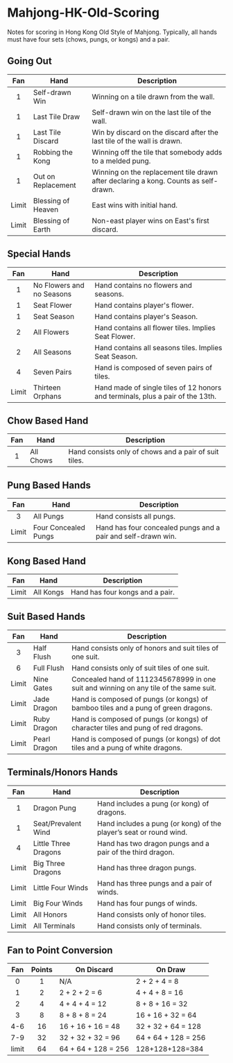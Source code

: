 # Mahjong-HK-Old-Scoring

Notes for scoring in Hong Kong Old Style of Mahjong. Typically, all hands must have four sets (chows, pungs, or kongs) and a pair.

## Going Out

|  Fan  | Hand               | Description                                                                         |
| :---: | ------------------ | ----------------------------------------------------------------------------------- |
|   1   | Self-drawn Win     | Winning on a tile drawn from the wall.                                              |
|   1   | Last Tile Draw     | Self-drawn win on the last tile of the wall.                                        |
|   1   | Last Tile Discard  | Win by discard on the discard after the last tile of the wall is drawn.             |
|   1   | Robbing the Kong   | Winning off the tile that somebody adds to a melded pung.                           |
|   1   | Out on Replacement | Winning on the replacement tile drawn after declaring a kong. Counts as self-drawn. |
| Limit | Blessing of Heaven | East wins with initial hand.                                                        |
| Limit | Blessing of Earth  | Non-east player wins on East's first discard.                                       |

## Special Hands

|  Fan  | Hand                      | Description                                                                    |
| :---: | ------------------------- | ------------------------------------------------------------------------------ |
|   1   | No Flowers and no Seasons | Hand contains no flowers and seasons.                                          |
|   1   | Seat Flower               | Hand contains player's flower.                                                 |
|   1   | Seat Season               | Hand contains player's Season.                                                 |
|   2   | All Flowers               | Hand contains all flower tiles. Implies Seat Flower.                           |
|   2   | All Seasons               | Hand contains all seasons tiles. Implies Seat Season.                          |
|   4   | Seven Pairs               | Hand is composed of seven pairs of tiles.                                      |
| Limit | Thirteen Orphans          | Hand made of single tiles of 12 honors and terminals, plus a pair of the 13th. |

## Chow Based Hand

| Fan | Hand      | Description                                           |
| :-: | --------- | ----------------------------------------------------- |
|  1  | All Chows | Hand consists only of chows and a pair of suit tiles. |

## Pung Based Hands

|  Fan  | Hand                 | Description                                                  |
| :---: | -------------------- | ------------------------------------------------------------ |
|   3   | All Pungs            | Hand consists all pungs.                                     |
| Limit | Four Concealed Pungs | Hand has four concealed pungs and a pair and self-drawn win. |

## Kong Based Hand

|  Fan  | Hand      | Description                     |
| :---: | --------- | ------------------------------- |
| Limit | All Kongs | Hand has four kongs and a pair. |

## Suit Based Hands

|  Fan  | Hand         | Description                                                                           |
| :---: | ------------ | ------------------------------------------------------------------------------------- |
|   3   | Half Flush   | Hand consists only of honors and suit tiles of one suit.                              |
|   6   | Full Flush   | Hand consists only of suit tiles of one suit.                                         |
| Limit | Nine Gates   | Concealed hand of 1112345678999 in one suit and winning on any tile of the same suit. |
| Limit | Jade Dragon  | Hand is composed of pungs (or kongs) of bamboo tiles and a pung of green dragons.     |
| Limit | Ruby Dragon  | Hand is composed of pungs (or kongs) of character tiles and pung of red dragons.      |
| Limit | Pearl Dragon | Hand is composed of pungs (or kongs) of dot tiles and a pung of white dragons.        |

## Terminals/Honors Hands

|  Fan  | Hand                 | Description                                                        |
| :---: | -------------------- | ------------------------------------------------------------------ |
|   1   | Dragon Pung          | Hand includes a pung (or kong) of dragons.                         |
|   1   | Seat/Prevalent Wind  | Hand includes a pung (or kong) of the player’s seat or round wind. |
|   4   | Little Three Dragons | Hand has two dragon pungs and a pair of the third dragon.          |
| Limit | Big Three Dragons    | Hand has three dragon pungs.                                       |
| Limit | Little Four Winds    | Hand has three pungs and a pair of winds.                          |
| Limit | Big Four Winds       | Hand has four pungs of winds.                                      |
| Limit | All Honors           | Hand consists only of honor tiles.                                 |
| Limit | All Terminals        | Hand consists only of terminals.                                   |

## Fan to Point Conversion

|  Fan  | Points | On Discard          | On Draw             |
| :---: | :----: | ------------------- | ------------------- |
|   0   |   1    | N/A                 | 2 + 2 + 4 = 8       |
|   1   |   2    | 2 + 2 + 2 = 6       | 4 + 4 + 8 = 16      |
|   2   |   4    | 4 + 4 + 4 = 12      | 8 + 8 + 16 = 32     |
|   3   |   8    | 8 + 8 + 8 = 24      | 16 + 16 + 32 = 64   |
|  4-6  |   16   | 16 + 16 + 16 = 48   | 32 + 32 + 64 = 128  |
|  7-9  |   32   | 32 + 32 + 32 = 96   | 64 + 64 + 128 = 256 |
| limit |   64   | 64 + 64 + 128 = 256 | 128+128+128=384     |
